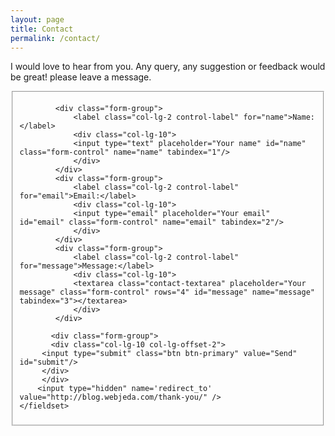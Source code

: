 ```yaml
---
layout: page
title: Contact
permalink: /contact/
---
```



I would love to hear from you. Any query, any suggestion or feedback would be great! please leave a message.



<form id="contact-form" class="form-horizontal" action="https://getsimpleform.com/messages?form_api_token=d800982a1651218569da7b0f2b108697" method="POST" enctype="multipart/form-data">
       <fieldset>
       
            <div class="form-group">
                <label class="col-lg-2 control-label" for="name">Name:</label>
                <div class="col-lg-10">
                <input type="text" placeholder="Your name" id="name" class="form-control" name="name" tabindex="1"/>
                </div>
            </div>
            <div class="form-group">
                <label class="col-lg-2 control-label" for="email">Email:</label>
                <div class="col-lg-10">
                <input type="email" placeholder="Your email" id="email" class="form-control" name="email" tabindex="2"/>
                </div>
            </div>
            <div class="form-group">
                <label class="col-lg-2 control-label" for="message">Message:</label>
                <div class="col-lg-10">
                <textarea class="contact-textarea" placeholder="Your message" class="form-control" rows="4" id="message" name="message" tabindex="3"></textarea>
                </div>
            </div>
            
           <div class="form-group"> 
           <div class="col-lg-10 col-lg-offset-2">  
         <input type="submit" class="btn btn-primary" value="Send" id="submit"/>
         </div>
         </div>
        <input type="hidden" name='redirect_to' value="http://blog.webjeda.com/thank-you/" />
    </fieldset>  
</form>
